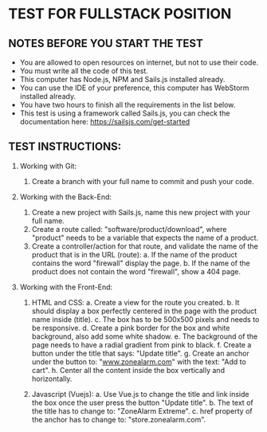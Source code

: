 # TEST FOR FULLSTACK POSITION

## NOTES BEFORE YOU START THE TEST
* You are allowed to open resources on internet, but not to use their code.
* You must write all the code of this test.
* This computer has Node.js, NPM and Sails.js installed already.
* You can use the IDE of your preference, this computer has WebStorm installed already.
* You have two hours to finish all the requirements in the list below.
* This test is using a framework called Sails.js, you can check the documentation here: https://sailsjs.com/get-started

## TEST INSTRUCTIONS:
1) Working with Git:

	1. Create a branch with your full name to commit and push your code.
	
2) Working with the Back-End:

	1. Create a new project with Sails.js, name this new project with your full name.
	2. Create a route called: "software/product/download", where "product" needs to be a variable that expects the name of a product.
	3. Create a controller/action for that route, and validate the name of the product that is in the URL (route):
		a. If the name of the product contains the word "firewall" display the page.
		b. If the name of the product does not contain the word "firewall", show a 404 page.

3) Working with the Front-End:

	1. HTML and CSS:
		a. Create a view for the route you created. 
		b. It should display a box perfectly centered in the page with the product name inside (title).
		c. The box has to be 500x500 pixels and needs to be responsive.
		d. Create a pink border for the box and white background, also add some white shadow.
		e. The background of the page needs to have a radial gradient from pink to black.
		f. Create a button under the title that says: "Update title".
   	g. Create an anchor under the button to: "www.zonealarm.com" with the text: "Add to cart".
   	h. Center all the content inside the box vertically and horizontally.

	2. Javascript (Vuejs):
		a. Use Vue.js to change the title and link inside the box once the user press the button "Update title".
		b. The text of the title has to change to: "ZoneAlarm Extreme".
		c. href property of the anchor has to change to: "store.zonealarm.com".

